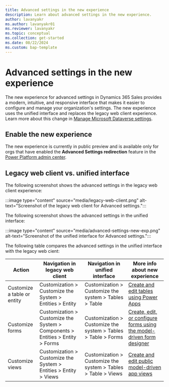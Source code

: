 ```yaml
---
title: Advanced settings in the new experience
description: Learn about advanced settings in the new experience. 
author: lavanyakr
ms.author: lavanyakr01
ms.reviewer: lavanyakr
ms.topic: conceptual
ms.collection: get-started
ms.date: 08/22/2024
ms.custom: bap-template
---
```


# Advanced settings in the new experience

The new experience for advanced settings in Dynamics 365 Sales provides a modern, intuitive, and responsive interface that makes it easier to configure and manage your organization's settings. The new experience uses the unified interface and replaces the legacy web client experience. Learn more about this change in [Manage Microsoft Dataverse settings](/power-platform/admin/admin-settings).

## Enable the new experience

The new experience is currently in public preview and is available only for orgs that have enabled the **Advanced Settings redirection** feature in the [Power Platform admin center](/power-platform/admin/what-are-preview-features-how-do-i-enable-them#in-the-power-platform-admin-center). 

## Legacy web client vs. unified interface

The following screenshot shows the advanced settings in the legacy web client experience:

:::image type="content" source="media/legacy-web-client.png" alt-text="Screenshot of the legacy web client for Advanced settings.":::

The following screenshot shows the advanced settings in the unified interface:

:::image type="content" source="media/advanced-settings-new-exp.png" alt-text="Screenshot of the unified interface for Advanced settings.":::

The following table compares the advanced settings in the unified interface with the legacy web cient:

| Action                    | Navigation in legacy web client                                          | Navigation in unified interface                                          | More info about new experience                                                                 |
|---------------------------|---------------------------------------------------------|---------------------------------------------------------|------------------------------------------------------------------------------------------------|
| Customize a table or entity | Customization > Customize the System > Entities > Entity | Customization > Customize the system > Tables > Table   | [Create and edit tables using Power Apps](/power-apps/maker/data-platform/create-edit-entities-portal?tabs=excel) |
| Customize forms           | Customization > Customize the System > Components > Entities > Entity > Forms | Customization > Customize the system > Tables > Table > Forms | [Create, edit, or configure forms using the model-driven form designer](/power-apps/maker/model-driven-apps/create-and-edit-forms) |
| Customize views           | Customization > Customize the System > Entities > Entity > Views | Customization > Customize the system > Tables > Table > Views | [Create and edit public model-driven app views](/power-apps/maker/model-driven-apps/create-or-edit-model-driven-app-view) |
